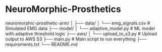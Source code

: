 # NeuroMorphic-Prosthetics
neuromorphic-prosthetic-arm/
│
├── data/
│   └── emg_signals.csv        # Simulated EMG data
├── model/
│   └── adaptive_model.py      # ML model with adaptive threshold logic
├── aws/
│   └── upload_to_s3.py        # Upload output to AWS S3
├── main.py                    # Main script to run everything
├── requirements.txt
└── README.md
